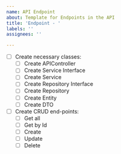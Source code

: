 ```yaml
---
name: API Endpoint
about: Template for Endpoints in the API
title: 'Endpoint - '
labels: ''
assignees: ''

---
```


- [ ] Create necessary classes:
  - [ ] Create APIController
  - [ ] Create Service Interface
  - [ ] Create Service
  - [ ] Create Repository Interface
  - [ ] Create Repository
  - [ ] Create  Entity
  - [ ] Create DTO
- [ ] Create CRUD end-points:
  - [ ] Get all
  - [ ] Get by Id
  - [ ] Create
  - [ ] Update
  - [ ] Delete
